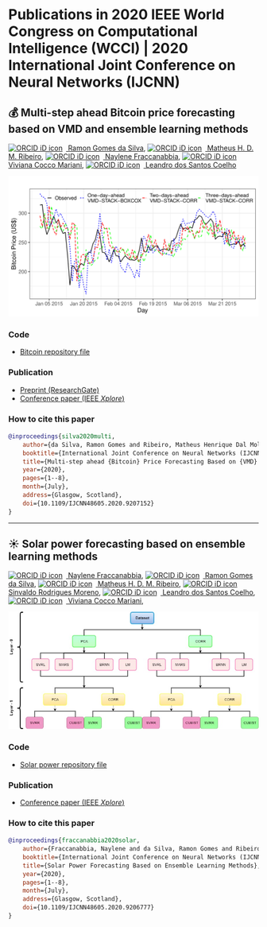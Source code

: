 # Publications in 2020 IEEE World Congress on Computational Intelligence (WCCI) | 2020 International Joint Conference on Neural Networks (IJCNN)

## :moneybag: Multi-step ahead Bitcoin price forecasting based on VMD and ensemble learning methods
[<img src="https://orcid.org/sites/default/files/images/orcid_16x16.png" style="width:1em;margin-right:.5em;" alt="ORCID iD icon"></img> Ramon Gomes da Silva](https://orcid.org/0000-0001-8580-7695), [<img src="https://orcid.org/sites/default/files/images/orcid_16x16.png" style="width:1em;margin-right:.5em;" alt="ORCID iD icon"></img> Matheus H. D. M. Ribeiro](https://orcid.org/0000-0001-7387-9077), [<img src="https://orcid.org/sites/default/files/images/orcid_16x16.png" style="width:1em;margin-right:.5em;" alt="ORCID iD icon"></img> Naylene Fraccanabbia](https://orcid.org/0000-0002-5812-9128), [<img src="https://orcid.org/sites/default/files/images/orcid_16x16.png" style="width:1em;margin-right:.5em;" alt="ORCID iD icon"></img> Viviana Cocco Mariani](https://orcid.org/0000-0003-2490-4568), [<img src="https://orcid.org/sites/default/files/images/orcid_16x16.png" style="width:1em;margin-right:.5em;" alt="ORCID iD icon"></img> Leandro dos Santos Coelho](https://orcid.org/0000-0001-5728-943X)

![Bitcoin Predictions](Samples.png)

### Code
- [Bitcoin repository file](Bitcoin/)

### Publication
- [Preprint (ResearchGate)](https://www.researchgate.net/publication/340654637_Multi-step_ahead_Bitcoin_Price_Forecasting_Based_on_VMD_and_Ensemble_Learning_Methods)
- [Conference paper (IEEE *Xplore*)](https://ieeexplore.ieee.org/document/9207152)

### How to cite this paper
```bibtex
@inproceedings{silva2020multi,
    author={da Silva, Ramon Gomes and Ribeiro, Matheus Henrique Dal Molin and Fraccanabbia, Naylene and Mariani, Viviana Cocco and Coelho, Leandro Santos},
    booktitle={International Joint Conference on Neural Networks (IJCNN)},
    title={Multi-step ahead {Bitcoin} Price Forecasting Based on {VMD} and Ensemble Learning Methods},
    year={2020},
    pages={1--8},
    month={July},
    address={Glasgow, Scotland},
    doi={10.1109/IJCNN48605.2020.9207152}
}
```
----

## :sunny: Solar power forecasting based on ensemble learning methods
[<img src="https://orcid.org/sites/default/files/images/orcid_16x16.png" style="width:1em;margin-right:.5em;" alt="ORCID iD icon"></img> Naylene Fraccanabbia](https://orcid.org/0000-0002-5812-9128), [<img src="https://orcid.org/sites/default/files/images/orcid_16x16.png" style="width:1em;margin-right:.5em;" alt="ORCID iD icon"></img> Ramon Gomes da Silva](https://orcid.org/0000-0001-8580-7695), [<img src="https://orcid.org/sites/default/files/images/orcid_16x16.png" style="width:1em;margin-right:.5em;" alt="ORCID iD icon"></img> Matheus H. D. M. Ribeiro](https://orcid.org/0000-0001-7387-9077), [<img src="https://orcid.org/sites/default/files/images/orcid_16x16.png" style="width:1em;margin-right:.5em;" alt="ORCID iD icon"></img> Sinvaldo Rodrigues Moreno](https://orcid.org/0000-0001-6565-9605), [<img src="https://orcid.org/sites/default/files/images/orcid_16x16.png" style="width:1em;margin-right:.5em;" alt="ORCID iD icon"></img> Leandro dos Santos Coelho](https://orcid.org/0000-0001-5728-943X), [<img src="https://orcid.org/sites/default/files/images/orcid_16x16.png" style="width:1em;margin-right:.5em;" alt="ORCID iD icon"></img> Viviana Cocco Mariani](https://orcid.org/0000-0003-2490-4568), 

![Framework](Framework.jpg)

### Code
- [Solar power repository file](Solar_Power/)

### Publication
- [Conference paper (IEEE *Xplore*)](https://ieeexplore.ieee.org/document/9206777)

### How to cite this paper
```bibtex
@inproceedings{fraccanabbia2020solar,
    author={Fraccanabbia, Naylene and da Silva, Ramon Gomes and Ribeiro, Matheus Henrique Dal Molin and Moreno, Sinvaldo Rodrigues and Coelho, Leandro Santos and Mariani, Viviana Cocco},
    booktitle={International Joint Conference on Neural Networks (IJCNN)},
    title={Solar Power Forecasting Based on Ensemble Learning Methods},
    year={2020},
    pages={1--8},
    month={July},
    address={Glasgow, Scotland},
    doi={10.1109/IJCNN48605.2020.9206777}
}
```
